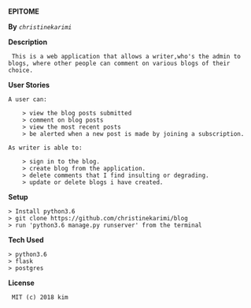  **EPITOME**

**By** _`christinekarimi`_

**Description**
    
     This is a web application that allows a writer,who's the admin to blogs, where other people can comment on various blogs of their choice. 

**User Stories** 

    A user can:
    
        > view the blog posts submitted
        > comment on blog posts
        > view the most recent posts
        > be alerted when a new post is made by joining a subscription.
 
    As writer is able to:
    
        > sign in to the blog.
        > create blog from the application.
        > delete comments that I find insulting or degrading.
        > update or delete blogs i have created.
    
 **Setup**
 
    > Install python3.6 
    > git clone https://github.com/christinekarimi/blog
    > run 'python3.6 manage.py runserver' from the terminal
    
 
 **Tech Used**
 
    > python3.6
    > flask
    > postgres
    
 **License**
    
     MIT (c) 2018 kim